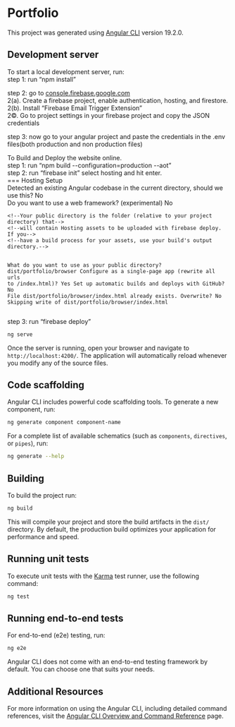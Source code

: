 # Portfolio

This project was generated using [Angular CLI](https://github.com/angular/angular-cli) version 19.2.0.

## Development server
<p class="has-line-data" data-line-start="1" data-line-end="3">To start a local development server, run:<br>
step 1: run “npm install”</p>
<p class="has-line-data" data-line-start="4" data-line-end="8">step 2:  go to <a href="http://console.firebase.google.com">console.firebase.google.com</a><br>
2(a). Create a firebase project, enable authentication, hosting, and firestore.<br>
2(b). Install “Firebase Email Trigger Extension”<br>
2©. Go to project settings in your firebase project and copy the JSON credentials</p>
<p class="has-line-data" data-line-start="9" data-line-end="10">step 3:  now go to your angular project and paste the credentials in the .env files(both             production and non production files)</p>
<p class="has-line-data" data-line-start="11" data-line-end="17">To Build and Deploy the website online.<br>
step 1: run “npm build --configuration=production --aot”<br>
step 2: run “firebase init” select hosting and hit enter.<br>
=== Hosting Setup<br>
Detected an existing Angular codebase in the current directory, should we use this? No<br>
Do you want to use a web framework? (experimental) No</p>
<pre><code>&lt;!--Your public directory is the folder (relative to your project directory) that--&gt;
&lt;!--will contain Hosting assets to be uploaded with firebase deploy. If you--&gt;
&lt;!--have a build process for your assets, use your build's output directory.--&gt;

 What do you want to use as your public directory? dist/portfolio/browser
Configure as a single-page app (rewrite all urls to /index.html)? Yes
Set up automatic builds and deploys with GitHub? No
File dist/portfolio/browser/index.html already exists. Overwrite? No
Skipping write of dist/portfolio/browser/index.html
</code></pre>
<p class="has-line-data" data-line-start="28" data-line-end="29">step 3: run “firebase deploy”</p>

```bash
ng serve
```

Once the server is running, open your browser and navigate to `http://localhost:4200/`. The application will automatically reload whenever you modify any of the source files.

## Code scaffolding

Angular CLI includes powerful code scaffolding tools. To generate a new component, run:

```bash
ng generate component component-name
```

For a complete list of available schematics (such as `components`, `directives`, or `pipes`), run:

```bash
ng generate --help
```

## Building

To build the project run:

```bash
ng build
```

This will compile your project and store the build artifacts in the `dist/` directory. By default, the production build optimizes your application for performance and speed.

## Running unit tests

To execute unit tests with the [Karma](https://karma-runner.github.io) test runner, use the following command:

```bash
ng test
```

## Running end-to-end tests

For end-to-end (e2e) testing, run:

```bash
ng e2e
```

Angular CLI does not come with an end-to-end testing framework by default. You can choose one that suits your needs.

## Additional Resources

For more information on using the Angular CLI, including detailed command references, visit the [Angular CLI Overview and Command Reference](https://angular.dev/tools/cli) page.

